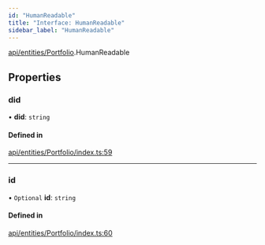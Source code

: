 ```yaml
---
id: "HumanReadable"
title: "Interface: HumanReadable"
sidebar_label: "HumanReadable"
---
```


[api/entities/Portfolio](../../../../../modules/API/Entities/Portfolio/Portfolio.md).HumanReadable

## Properties

### did

• **did**: `string`

#### Defined in

[api/entities/Portfolio/index.ts:59](https://github.com/PolymeshAssociation/polymesh-sdk/blob/91c2d2d8/src/api/entities/Portfolio/index.ts#L59)

___

### id

• `Optional` **id**: `string`

#### Defined in

[api/entities/Portfolio/index.ts:60](https://github.com/PolymeshAssociation/polymesh-sdk/blob/91c2d2d8/src/api/entities/Portfolio/index.ts#L60)

